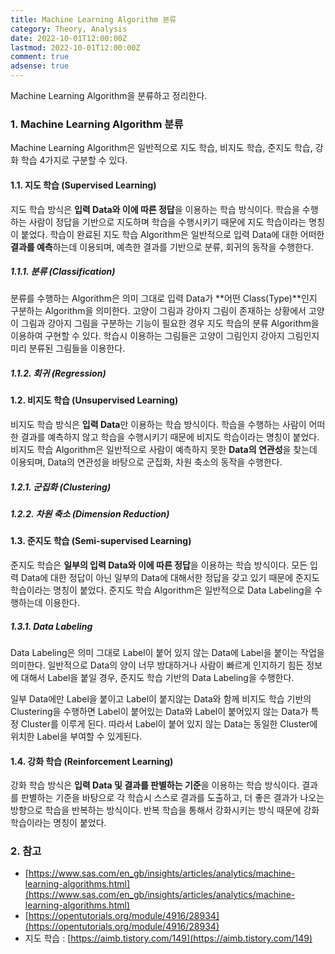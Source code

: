 ```yaml
---
title: Machine Learning Algorithm 분류
category: Theory, Analysis
date: 2022-10-01T12:00:00Z
lastmod: 2022-10-01T12:00:00Z
comment: true
adsense: true
---
```


Machine Learning Algorithm을 분류하고 정리한다.

### 1. Machine Learning Algorithm 분류

Machine Learning Algorithm은 일반적으로 지도 학습, 비지도 학습, 준지도 학습, 강화 학습 4가지로 구분할 수 있다.

#### 1.1. 지도 학습 (Supervised Learning)

지도 학습 방식은 **입력 Data와 이에 따른 정답**을 이용하는 학습 방식이다. 학습을 수행하는 사람이 정답을 기반으로 지도하며 학습을 수행시키기 때문에 지도 학습이라는 명칭이 붙었다. 학습이 완료된 지도 학습 Algorithm은 일반적으로 입력 Data에 대한 어떠한 **결과를 예측**하는데 이용되며, 예측한 결과를 기반으로 분류, 회귀의 동작을 수행한다.

##### 1.1.1. 분류 (Classification)

분류를 수행하는 Algorithm은 의미 그대로 입력 Data가 **어떤 Class(Type)**인지 구분하는 Algorithm을 의미한다. 고양이 그림과 강아지 그림이 존재하는 상황에서 고양이 그림과 강아지 그림을 구분하는 기능이 필요한 경우 지도 학습의 분류 Algorithm을 이용하여 구현할 수 있다. 학습시 이용하는 그림들은 고양이 그림인지 강아지 그림인지 미리 분류된 그림들을 이용한다.

##### 1.1.2. 회귀 (Regression)

#### 1.2. 비지도 학습 (Unsupervised Learning)

비지도 학습 방식은 **입력 Data**만 이용하는 학습 방식이다. 학습을 수행하는 사람이 어떠한 결과를 예측하지 않고 학습을 수행시키기 때문에 비지도 학습이라는 명칭이 붙었다. 비지도 학습 Algorithm은 일반적으로 사람이 예측하지 못한 **Data의 연관성**을 찾는데 이용되며, Data의 연관성을 바탕으로 군집화, 차원 축소의 동작을 수행한다.

##### 1.2.1. 군집화 (Clustering)

##### 1.2.2. 차원 축소 (Dimension Reduction)

#### 1.3. 준지도 학습 (Semi-supervised Learning)

준지도 학습은 **일부의 입력 Data와 이에 따른 정답**을 이용하는 학습 방식이다. 모든 입력 Data에 대한 정답이 아닌 일부의 Data에 대해서한 정답을 갖고 있기 때문에 준지도 학습이라는 명칭이 붙었다. 준지도 학습 Algorithm은 일반적으로 Data Labeling을 수행하는데 이용한다.

##### 1.3.1. Data Labeling

Data Labeling은 의미 그대로 Label이 붙어 있지 않는 Data에 Label을 붙이는 작업을 의미한다. 일반적으로 Data의 양이 너무 방대하거나 사람이 빠르게 인지하기 힘든 정보에 대해서 Label을 붙일 경우, 준지도 학습 기반의 Data Labeling을 수행한다.

일부 Data에만 Label을 붙이고 Label이 붙지않는 Data와 함께 비지도 학습 기반의 Clustering을 수행하면 Label이 붙어있는 Data와 Label이 붙어있지 않는 Data가 특정 Cluster를 이루게 된다. 따라서 Label이 붙어 있지 않는 Data는 동일한 Cluster에 위치한 Label을 부여할 수 있게된다.

#### 1.4. 강화 학습 (Reinforcement Learning)

강화 학습 방식은 **입력 Data 및 결과를 판별하는 기준**을 이용하는 학습 방식이다. 결과를 판별하는 기준을 바탕으로 각 학습시 스스로 결과를 도출하고, 더 좋은 결과가 나오는 방향으로 학습을 반복하는 방식이다. 반복 학습을 통해서 강화시키는 방식 때문에 강화 학습이라는 명칭이 붙었다.

### 2. 참고

* [https://www.sas.com/en_gb/insights/articles/analytics/machine-learning-algorithms.html](https://www.sas.com/en_gb/insights/articles/analytics/machine-learning-algorithms.html)
* [https://opentutorials.org/module/4916/28934](https://opentutorials.org/module/4916/28934)
* 지도 학습 : [https://aimb.tistory.com/149](https://aimb.tistory.com/149)
